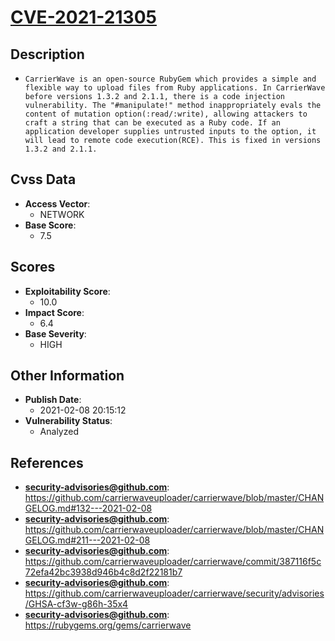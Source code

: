 
# [CVE-2021-21305](https://github.com/carrierwaveuploader/carrierwave/blob/master/CHANGELOG.md#132---2021-02-08)

## Description

- `CarrierWave is an open-source RubyGem which provides a simple and flexible way to upload files from Ruby applications. In CarrierWave before versions 1.3.2 and 2.1.1, there is a code injection vulnerability. The "#manipulate!" method inappropriately evals the content of mutation option(:read/:write), allowing attackers to craft a string that can be executed as a Ruby code. If an application developer supplies untrusted inputs to the option, it will lead to remote code execution(RCE). This is fixed in versions 1.3.2 and 2.1.1.`

## Cvss Data

- **Access Vector**:
  - NETWORK
- **Base Score**:
  - 7.5

## Scores

- **Exploitability Score**:
  - 10.0
- **Impact Score**:
  - 6.4
- **Base Severity**:
  - HIGH

## Other Information

- **Publish Date**:
  - 2021-02-08 20:15:12
- **Vulnerability Status**:
  - Analyzed

## References

- **security-advisories@github.com**: https://github.com/carrierwaveuploader/carrierwave/blob/master/CHANGELOG.md#132---2021-02-08
- **security-advisories@github.com**: https://github.com/carrierwaveuploader/carrierwave/blob/master/CHANGELOG.md#211---2021-02-08
- **security-advisories@github.com**: https://github.com/carrierwaveuploader/carrierwave/commit/387116f5c72efa42bc3938d946b4c8d2f22181b7
- **security-advisories@github.com**: https://github.com/carrierwaveuploader/carrierwave/security/advisories/GHSA-cf3w-g86h-35x4
- **security-advisories@github.com**: https://rubygems.org/gems/carrierwave
